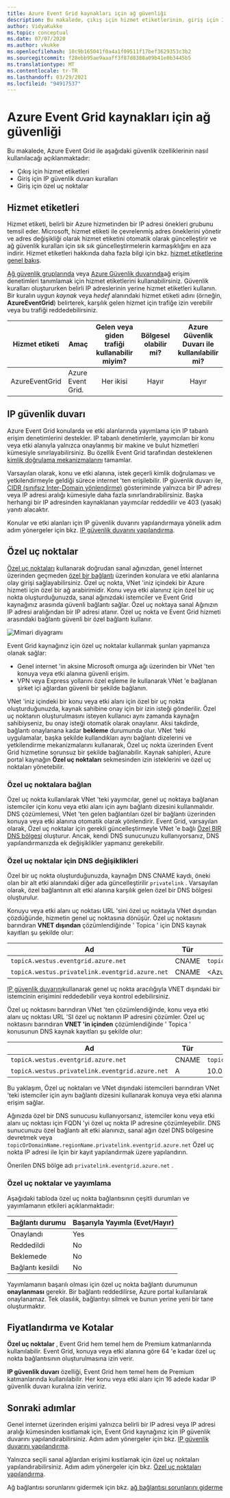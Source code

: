 ```yaml
---
title: Azure Event Grid kaynakları için ağ güvenliği
description: Bu makalede, çıkış için hizmet etiketlerinin, giriş için IP Güvenlik Duvarı kurallarının ve Azure Event Grid giriş için özel uç noktaların nasıl kullanılacağı açıklanır.
author: VidyaKukke
ms.topic: conceptual
ms.date: 07/07/2020
ms.author: vkukke
ms.openlocfilehash: 10c9b165041f0a4a1f09511f17bef3629353c3b2
ms.sourcegitcommit: f28ebb95ae9aaaff3f87d8388a09b41e0b3445b5
ms.translationtype: MT
ms.contentlocale: tr-TR
ms.lasthandoff: 03/29/2021
ms.locfileid: "94917537"
---
```

# <a name="network-security-for-azure-event-grid-resources"></a>Azure Event Grid kaynakları için ağ güvenliği
Bu makalede, Azure Event Grid ile aşağıdaki güvenlik özelliklerinin nasıl kullanılacağı açıklanmaktadır: 

- Çıkış için hizmet etiketleri
- Giriş için IP güvenlik duvarı kuralları
- Giriş için özel uç noktalar


## <a name="service-tags"></a>Hizmet etiketleri
Hizmet etiketi, belirli bir Azure hizmetinden bir IP adresi önekleri grubunu temsil eder. Microsoft, hizmet etiketi ile çevrelenmiş adres öneklerini yönetir ve adres değişikliği olarak hizmet etiketini otomatik olarak güncelleştirir ve ağ güvenlik kuralları için sık sık güncelleştirmelerin karmaşıklığını en aza indirir. Hizmet etiketleri hakkında daha fazla bilgi için bkz. [hizmet etiketlerine genel bakış](../virtual-network/service-tags-overview.md).

[Ağ güvenlik gruplarında](../virtual-network/network-security-groups-overview.md#security-rules) veya [Azure Güvenlik duvarında](../firewall/service-tags.md)ağ erişim denetimleri tanımlamak için hizmet etiketlerini kullanabilirsiniz. Güvenlik kuralları oluştururken belirli IP adreslerinin yerine hizmet etiketleri kullanın. Bir kuralın uygun *kaynak* veya *hedef* alanındaki hizmet etiketi adını (örneğin, **AzureEventGrid**) belirterek, karşılık gelen hizmet için trafiğe izin verebilir veya bu trafiği reddedebilirsiniz.

| Hizmet etiketi | Amaç | Gelen veya giden trafiği kullanabilir miyim? | Bölgesel olabilir mi? | Azure Güvenlik Duvarı ile kullanılabilir mi? |
| --- | -------- |:---:|:---:|:---:|
| AzureEventGrid | Azure Event Grid. | Her ikisi | Hayır | Hayır |


## <a name="ip-firewall"></a>IP güvenlik duvarı 
Azure Event Grid konularda ve etki alanlarında yayımlama için IP tabanlı erişim denetimlerini destekler. IP tabanlı denetimlerle, yayımcıları bir konu veya etki alanıyla yalnızca onaylanmış bir makine ve bulut hizmetleri kümesiyle sınırlayabilirsiniz. Bu özellik Event Grid tarafından desteklenen [kimlik doğrulama mekanizmalarını](security-authentication.md) tamamlar.

Varsayılan olarak, konu ve etki alanına, istek geçerli kimlik doğrulaması ve yetkilendirmeyle geldiği sürece internet 'ten erişilebilir. IP güvenlik duvarı ile, [CIDR (sınıfsız Inter-Domain yönlendirme)](https://en.wikipedia.org/wiki/Classless_Inter-Domain_Routing) gösteriminde yalnızca bir IP adresı veya IP adresi aralığı kümesiyle daha fazla sınırlandırabilirsiniz. Başka herhangi bir IP adresinden kaynaklanan yayımcılar reddedilir ve 403 (yasak) yanıtı alacaktır.

Konular ve etki alanları için IP güvenlik duvarını yapılandırmaya yönelik adım adım yönergeler için bkz. [IP güvenlik duvarını yapılandırma](configure-firewall.md).

## <a name="private-endpoints"></a>Özel uç noktalar
[Özel uç noktaları](../private-link/private-endpoint-overview.md) kullanarak doğrudan sanal ağınızdan, genel İnternet üzerinden geçmeden [özel bir bağlantı](../private-link/private-link-overview.md) üzerinden konulara ve etki alanlarına olay girişi sağlayabilirsiniz. Özel uç nokta, VNet 'iniz içindeki bir Azure hizmeti için özel bir ağ arabirimidir. Konu veya etki alanınız için özel bir uç nokta oluşturduğunuzda, sanal ağınızdaki istemciler ve Event Grid kaynağınız arasında güvenli bağlantı sağlar. Özel uç noktaya sanal Ağınızın IP adresi aralığından bir IP adresi atanır. Özel uç nokta ve Event Grid hizmeti arasındaki bağlantı güvenli bir özel bağlantı kullanır.

![Mimari diyagramı](./media/network-security/architecture-diagram.png)

Event Grid kaynağınız için özel uç noktalar kullanmak şunları yapmanıza olanak sağlar:

- Genel internet 'in aksine Microsoft omurga ağı üzerinden bir VNet 'ten konuya veya etki alanına güvenli erişim.
- VPN veya Express yollarını özel eşleme ile kullanarak VNet 'e bağlanan şirket içi ağlardan güvenli bir şekilde bağlanın.

VNet 'iniz içindeki bir konu veya etki alanı için özel bir uç nokta oluşturduğunuzda, kaynak sahibine onay için bir izin isteği gönderilir. Özel uç noktanın oluşturulmasını isteyen kullanıcı aynı zamanda kaynağın sahibiyseniz, bu onay isteği otomatik olarak onaylanır. Aksi takdirde, bağlantı onaylanana kadar **bekleme** durumunda olur. VNet 'teki uygulamalar, başka şekilde kullandıkları aynı bağlantı dizelerini ve yetkilendirme mekanizmalarını kullanarak, Özel uç nokta üzerinden Event Grid hizmetine sorunsuz bir şekilde bağlanabilir. Kaynak sahipleri, Azure portal kaynağın **Özel uç noktaları** sekmesinden izin isteklerini ve özel uç noktaları yönetebilir.

### <a name="connect-to-private-endpoints"></a>Özel uç noktalara bağlan
Özel uç nokta kullanılarak VNet 'teki yayımcılar, genel uç noktaya bağlanan istemciler için konu veya etki alanı için aynı bağlantı dizesini kullanmalıdır. DNS çözümlemesi, VNet 'ten gelen bağlantıları özel bir bağlantı üzerinden konuya veya etki alanına otomatik olarak yönlendirir. Event Grid, varsayılan olarak, Özel uç noktalar için gerekli güncelleştirmeyle VNet 'e bağlı [Özel BIR DNS bölgesi](../dns/private-dns-overview.md) oluşturur. Ancak, kendi DNS sunucunuzu kullanıyorsanız, DNS yapılandırmanızda ek değişiklikler yapmanız gerekebilir.

### <a name="dns-changes-for-private-endpoints"></a>Özel uç noktalar için DNS değişiklikleri
Özel bir uç nokta oluşturduğunuzda, kaynağın DNS CNAME kaydı, öneki olan bir alt etki alanındaki diğer ada güncelleştirilir `privatelink` . Varsayılan olarak, özel bağlantının alt etki alanına karşılık gelen özel bir DNS bölgesi oluşturulur. 

Konuyu veya etki alanı uç noktası URL 'sini özel uç noktayla VNet dışından çözdüğünde, hizmetin genel uç noktasına dönüşür. Özel uç noktasını barındıran **VNET dışından** çözümlendiğinde ' Topica ' için DNS kaynak kayıtları şu şekilde olur:

| Ad                                          | Tür      | Değer                                         |
| --------------------------------------------- | ----------| --------------------------------------------- |  
| `topicA.westus.eventgrid.azure.net`             | CNAME     | `topicA.westus.privatelink.eventgrid.azure.net` |
| `topicA.westus.privatelink.eventgrid.azure.net` | CNAME     | \<Azure traffic manager profile\>

[IP güvenlik duvarını](#ip-firewall)kullanarak genel uç nokta aracılığıyla VNET dışındaki bir istemcinin erişimini reddedebilir veya kontrol edebilirsiniz. 

Özel uç noktasını barındıran VNet 'ten çözümlendiğinde, konu veya etki alanı uç noktası URL 'SI özel uç noktanın IP adresini çözümler. Özel uç noktasını barındıran **VNET 'in içinden** çözümlendiğinde ' Topica ' konusunun DNS kaynak kayıtları şu şekilde olur:

| Ad                                          | Tür      | Değer                                         |
| --------------------------------------------- | ----------| --------------------------------------------- |  
| `topicA.westus.eventgrid.azure.net`             | CNAME     | `topicA.westus.privatelink.eventgrid.azure.net` |
| `topicA.westus.privatelink.eventgrid.azure.net` | A         | 10.0.0.5

Bu yaklaşım, Özel uç noktaları ve VNet dışındaki istemcileri barındıran VNet 'teki istemciler için aynı bağlantı dizesini kullanarak konuya veya etki alanına erişim sağlar.

Ağınızda özel bir DNS sunucusu kullanıyorsanız, istemciler konu veya etki alanı uç noktası için FQDN 'yi özel uç nokta IP adresine çözümleyebilir. DNS sunucunuzu özel bağlantı alt etki alanınızı, sanal ağın özel DNS bölgesine devretmek veya `topicOrDomainName.regionName.privatelink.eventgrid.azure.net` Özel uç nokta IP adresi ile Için bir kayıt yapılandırmak üzere yapılandırın.

Önerilen DNS bölge adı `privatelink.eventgrid.azure.net` .

### <a name="private-endpoints-and-publishing"></a>Özel uç noktalar ve yayımlama

Aşağıdaki tabloda özel uç nokta bağlantısının çeşitli durumları ve yayımlamanın etkileri açıklanmaktadır:

| Bağlantı durumu   |  Başarıyla Yayımla (Evet/Hayır) |
| ------------------ | -------------------------------|
| Onaylandı           | Yes                            |
| Reddedildi           | No                             |
| Beklemede            | No                             |
| Bağlantı kesildi       | No                             |

Yayımlamanın başarılı olması için özel uç nokta bağlantı durumunun **onaylanması** gerekir. Bir bağlantı reddedilirse, Azure portal kullanılarak onaylanamaz. Tek olasılık, bağlantıyı silmek ve bunun yerine yeni bir tane oluşturmaktır.

## <a name="pricing-and-quotas"></a>Fiyatlandırma ve Kotalar
**Özel uç noktalar** , Event Grid hem temel hem de Premium katmanlarında kullanılabilir. Event Grid, konuya veya etki alanına göre 64 'e kadar özel uç nokta bağlantısının oluşturulmasına izin verir. 

**IP güvenlik duvarı** özelliği, Event Grid hem temel hem de Premium katmanlarında kullanılabilir. Her konu veya etki alanı için 16 adede kadar IP güvenlik duvarı kuralına izin veririz.

## <a name="next-steps"></a>Sonraki adımlar
Genel internet üzerinden erişimi yalnızca belirli bir IP adresi veya IP adresi aralığı kümesinden kısıtlamak için, Event Grid kaynağınız için IP güvenlik duvarını yapılandırabilirsiniz. Adım adım yönergeler için bkz. [IP güvenlik duvarını yapılandırma](configure-firewall.md).

Yalnızca seçili sanal ağlardan erişimi kısıtlamak için özel uç noktaları yapılandırabilirsiniz. Adım adım yönergeler için bkz. [Özel uç noktaları yapılandırma](configure-private-endpoints.md).

Ağ bağlantısı sorunlarını gidermek için bkz. [ağ bağlantısı sorunlarını giderme](troubleshoot-network-connectivity.md)